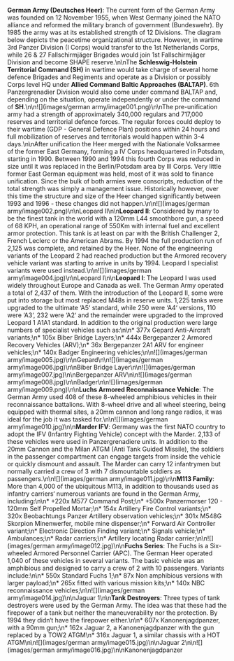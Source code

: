 **German Army (Deutsches Heer)**: The current form of the German Army was founded on 12 November 1955, when West Germany joined the NATO alliance and reformed the military branch of government (Bundeswehr). By 1985 the army was at its established strength of 12 Divisions. The diagram below depicts the peacetime organizational structure. However, in wartime 3rd Panzer Division (I Corps) would transfer to the 1st Netherlands Corps, while 26 & 27 Fallschirmjäger Brigades would join 1st Fallschirmjäger Division and become SHAPE reserve.\n\nThe **Schleswig-Holstein Territorial Command (SH)** in wartime would take charge of several home defence Brigades and Regiments and operate as a Division or possibly Corps level HQ under **Allied Command Baltic Approaches (BALTAP)**. 6th Panzergrenadier Division would also come under command BALTAP and, depending on the situation, operate independently or under the command of **SH**.\n\n![](images/german army/image001.png)\n\nThe pre-unification army had a strength of approximately 340,000 regulars and 717,000 reserves and territorial defence forces. The regular forces could deploy to their wartime (GDP - General Defence Plan) positions within 24 hours and full mobilization of reserves and territorials would happen within 3-4 days.\n\nAfter unification the Heer merged with the Nationale Volksarmee of the former East Germany, forming a IV Corps headquartered in Potsdam, starting in 1990. Between 1990 and 1994 this fourth Corps was reduced in size until it was replaced in the Berlin/Potsdam area by III Corps. Very little former East German equipment was held, most of it was sold to finance unification. Since the bulk of both armies were conscripts, reduction of the total strength was simply a management issue. Historically however, over this time the structure and size of the Heer changed significantly between 1993 and 1996 - these changes did not happen.\n\n![](images/german army/image002.png)\n\nLeopard II\n\n**Leopard II**: Considered by many to be the finest tank in the world with a 120mm L44 smoothbore gun, a speed of 68 KPH, an operational range of 550Km with internal fuel and excellent armor protection. This tank is at least on par with the British Challenger 2, French Leclerc or the American Abrams. By 1994 the full production run of 2,125 was complete, and retained by the Heer. None of the engineering variants of the Leopard 2 had reached production but the Armored recovery vehicle variant was starting to arrive in units by 1994. Leopard I specialist variants were used instead.\n\n![](images/german army/image004.jpg)\n\nLeopard I\n\n**Leopard I**: The Leopard I was used widely throughout Europe and Canada as well. The German Army operated a total of 2,437 of them. With the introduction of the Leopard II, some were put into storage but most replaced M48s in reserve units. 1,225 tanks were upgraded to the ultimate ‘A5‘ standard, while 250 were ‘A4‘ versions, 110 were ‘A3‘, 232 were ‘A2‘ and the remainder were upgraded to the improved Leopard 1 A1A1 standard. In addition to the original production were large numbers of specialist vehicles such as:\n\n* 377x Gepard Anti-Aircraft variants;\n* 105x Biber Bridge Layers;\n* 444x Bergepanzer 2 Armored Recovery Vehicles (ARV);\n* 36x Bergepanzer 2A1 ARV for engineer vehicles;\n* 140x Badger Engineering vehicles;\n\n![](images/german army/image005.jpg)\n\nGepard\n\n![](images/german army/image006.jpg)\n\nBiber Bridge Layer\n\n![](images/german army/image007.jpg)\n\nBergepanzer ARV\n\n![](images/german army/image008.jpg)\n\nBadger\n\n![](images/german army/image009.png)\n\n**Luchs Armored Reconnaissance Vehicle**: The German Army used 408 of these 8-wheeled amphibious vehicles in their reconnaissance battalions. With 8-wheel drive and all wheel steering, being equipped with thermal sites, a 20mm cannon and long range radios, it was ideal for the job it was tasked for.\n\n![](images/german army/image010.jpg)\n\n**Marder IFV**: Germany was the first NATO country to adopt the IFV (Infantry Fighting Vehicle) concept with the Marder. 2,133 of these vehicles were used in Panzergrenadiere units. In addition to the 20mm Cannon and the Milan ATGM (Anti Tank Guided Missile), the soldiers in the passenger compartment can engage targets from inside the vehicle or quickly dismount and assault. The Marder can carry 12 infantrymen but normally carried a crew of 3 with 7 dismountable soldiers as passengers.\n\n![](images/german army/image011.jpg)\n\n**M113 Family**: More than 4,000 of the ubiquitous M113, in addition to thousands used as infantry carriers‘ numerous variants are found in the German Army, including:\n\n* +220x M577 Command Post;\n* +500x Panzermorser 120 - 120mm Self Propelled Mortar;\n* 154x Artillery Fire Control variants;\n* 320x Beobachtungs Panzer Artillery observation vehicles;\n* 301x M548G Skorpion Minenwerfer, mobile mine dispenser;\n* Forward Air Controller variant;\n* Electronic Direction Finding variant;\n* Signals vehicle;\n* Ambulances;\n* Radar carriers;\n* Artillery locating Radar carrier;\n\n![](images/german army/image012.jpg)\n\n**Fuchs Series**: The Fuchs is a Six-wheeled Armored Personnel Carrier (APC). The German Heer operated 1,040 of these vehicles in several variants. The basic vehicle was an amphibious and designed to carry a crew of 2 with 10 passengers. Variants include:\n\n* 550x Standard Fuchs 1;\n* 87x Non amphibious versions with larger payload;\n* 265x fitted with various mission kits;\n* 140x NBC reconnaissance vehicles;\n\n![](images/german army/image014.jpg)\n\nJaguar 1\n\n**Tank Destroyers**: Three types of tank destroyers were used by the German Army. The idea was that these had the firepower of a tank but neither the maneuverability nor the protection. By 1994 they didn‘t have the firepower either.\n\n* 607x Kanonenjagdpanzer, with a 90mm gun;\n* 162x Jaguar 2, a Kanonenjagdpanzer with the gun replaced by a TOW2 ATGM\n\* 316x Jaguar 1, a similar chassis with a HOT ATGM\n\n![](images/german army/image015.jpg)\n\nJaguar 2\n\n![](images/german army/image016.jpg)\n\nKanonenjagdpanzer
